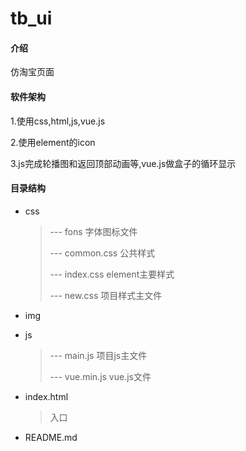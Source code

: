 # tb_ui

#### 介绍
仿淘宝页面

#### 软件架构
1.使用css,html,js,vue.js

2.使用element的icon

3.js完成轮播图和返回顶部动画等,vue.js做盒子的循环显示

#### 目录结构

- css

  > --- fons   字体图标文件
  >
  > --- common.css    公共样式
  >
  > --- index.css	  element主要样式
  >
  > --- new.css		  项目样式主文件

- img

- js

  > --- main.js 项目js主文件
  >
  > --- vue.min.js  vue.js文件

- index.html 

  > 入口

- README.md
